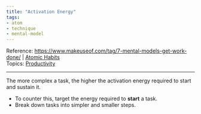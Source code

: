 ```yaml
---
title: "Activation Energy"
tags:
- atom
- technique
- mental-model
---
```

Reference:  https://www.makeuseof.com/tag/7-mental-models-get-work-done/ | [Atomic Habits](Sources/Atomic%20Habits.md)    
Topics: [Productivity](Topics/Productivity.md)  

---
The more complex a task, the higher the activation energy required to start and sustain it.
- To counter this, target the energy required to **start** a task.
- Break down tasks into simpler and smaller steps.